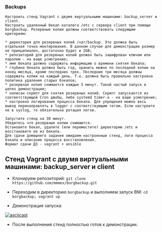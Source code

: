### Backups

```
Настроить стенд Vagrant с двумя виртуальными машинами: backup_server и client.
Настроить удаленный бекап каталога /etc c сервера client при помощи borgbackup. Резервные копии должны соответствовать следующим критериям:

* директория для резервных копий /var/backup. Это должна быть отдельная точка монтирования. В данном случае для демонстрации размер не принципиален, достаточно будет и 2GB;
* репозиторий для резервных копий должен быть зашифрован ключом или паролем - на ваше усмотрение;
* имя бекапа должно содержать информацию о времени снятия бекапа;
* глубина бекапа должна быть год, хранить можно по последней копии на конец месяца, кроме последних трех. Последние три месяца должны содержать копии на каждый день. Т.е. должна быть правильно настроена политика удаления старых бэкапов;
* резервная копия снимается каждые 5 минут. Такой частый запуск в целях демонстрации;
* написан скрипт для снятия резервных копий. Скрипт запускается из соответствующей Cron джобы, либо systemd timer-а - на ваше усмотрение;
* настроено логирование процесса бекапа. Для упрощения можно весь вывод перенаправлять в logger с соответствующим тегом. Если настроите не в syslog, то обязательна ротация логов.

Запустите стенд на 30 минут.
Убедитесь что резервные копии снимаются.
Остановите бекап, удалите (или переместите) директорию /etc и восстановите ее из бекапа.
Для сдачи домашнего задания ожидаем настроенные стенд, логи процесса бэкапа и описание процесса восстановления.
Формат сдачи ДЗ - vagrant + ansible
```

## Стенд Vagrant с двумя виртуальными машинами: backup_server и client

* Клонируем репозиторий: `git clone https://github.com/mmmex/borgbackup.git`

* Переходим в директорию `borgbackup` и выполняем запуск ВМ: `cd borgbackup; vagrant up`

* Демонстрация запуска:

[![asciicast](https://asciinema.org/a/550237.svg)](https://asciinema.org/a/550237)

* После выполнения стенд полностью готов к демонстрации.

